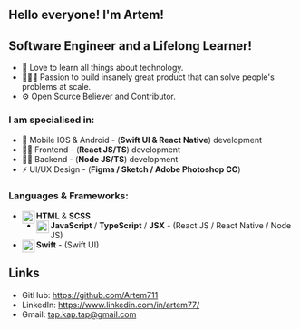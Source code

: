 ## Hello everyone! I'm Artem!

## Software Engineer and a Lifelong Learner!
- 📖 Love to learn all things about technology.
- 👷🏻‍♂️ Passion to build insanely great product that can solve people's problems at scale.
- ⚙ Open Source Believer and Contributor.

### I am specialised in:
- 📱 Mobile IOS & Android - (**Swift UI & React Native**) development
-  👨‍💻 Frontend - (**React JS/TS**) development
- 👨‍🔬 Backend - (**Node JS/TS**) development
- ⚡ UI/UX Design - (**Figma / Sketch / Adobe Photoshop CC**)

### Languages & Frameworks: 
- **HTML** & **SCSS** <img align="left" alt="swift" width="22px" src="https://cdn.jsdelivr.net/npm/simple-icons@3.12.3/icons/html5.svg"/>
- **JavaScript** / **TypeScript** / **JSX** <img align="left" alt="javascript" width="22px" src="https://cdn.jsdelivr.net/npm/simple-icons@v3/icons/javascript.svg"/> - (React JS / React Native / Node JS)
 - **Swift** <img align="left" alt="swift" width="22px" src="https://cdn.jsdelivr.net/npm/simple-icons@v3/icons/swift.svg"/> - (Swift UI)

## Links
- GitHub: https://github.com/Artem711
- LinkedIn: https://www.linkedin.com/in/artem77/
- Gmail: tap.kap.tap@gmail.com
